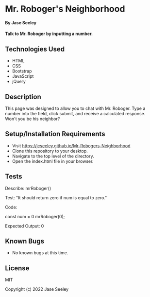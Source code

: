 # Mr. Roboger's Neighborhood

#### By Jase Seeley

#### Talk to Mr. Roboger by inputting a number. 

## Technologies Used

* HTML
* CSS
* Bootstrap
* JavaScript
* jQuery

## Description

This page was designed to allow you to chat with Mr. Roboger. Type a number into the field, click submit, and receive a calculated response. Won't you be his neighbor? 

## Setup/Installation Requirements

* Visit https://jcseeley.github.io/Mr-Robogers-Neighborhood
* Clone this repository to your desktop.
* Navigate to the top level of the directory.
* Open the index.html file in your browser.

## Tests

Describe: mrRoboger()

Test: "It should return zero if num is equal to zero."

Code: 

const num = 0
mrRoboger(0);

Expected Output: 0

## Known Bugs

* No known bugs at this time.

## License

MIT

Copyright (c) 2022 Jase Seeley